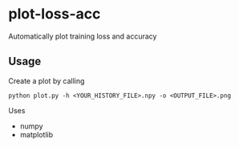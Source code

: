 # plot-loss-acc
Automatically plot training loss and accuracy

## Usage
Create a plot by calling
```
python plot.py -h <YOUR_HISTORY_FILE>.npy -o <OUTPUT_FILE>.png
```

Uses
* numpy
* matplotlib
